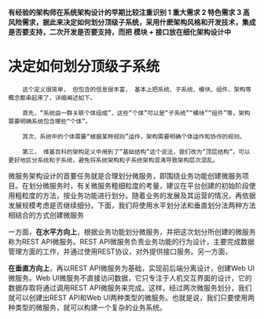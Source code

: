 **有经验的架构师在系统架构设计的早期比较注重识别 1 重大需求 2 特色需求 3 高风险需求，据此来决定如何划分顶级子系统，采用什麽架构风格和开发技术，集成是否要支持，二次开发是否要支持，而把 模块  +  接口放在细化架构设计中**

# 决定如何划分顶级子系统

        这个定义很简单， 但包含的信息很丰富， 基本上把系统、子系统、模块、组件、架构等概念都串起来了，详细阐述如下。

        首先，“系统由一群关联个体组成”，这些“个体”可以是“子系统”“模块”“组件”等，架构需要明确系统包含哪些“个体”。

        其次，系统中的个体需要“根据某种规则”运作，架构需要明确个体运作和协作的规则。

        第三， 维基百科的架构定义中用到了“基础结构”这个说法，我们改为“顶层结构”，可以更好地区分系统和子系统，避免将系统架构和子系统架构混淆导致架构层次混乱。

微服务架构设计的首要任务就是合理划分微服务，即围绕业务功能创建微服务项目。在划分微服务时，有关微服务粗细粒度的考量，建议在平台创建的初始阶段使用粗粒度的方法，按业务功能进行划分。随着业务的发展及其运营的情况，再依据发展规模考虑是否继续细分。下面，我们将使用水平划分法和垂直划分法两种方法相结合的方式创建微服务

一方面，**在水平方向上**，根据业务功能划分微服务，并把这次划分所创建的微服务称为REST API微服务。REST API微服务负责业务功能的行为设计，主要完成数据管理方面的工作，并通过使用REST协议，对外提供接口服务。另一方面，

**在垂直方向上**，再以REST API微服务为基础，实现前后端分离设计，创建Web UI微服务。Web UI微服务不直接访问数据，它只专注于人机交互界面的设计，它的数据存取将通过调用REST API微服务来完成。这样，经过两次微服务划分，我们就可以创建出REST API和Web UI两种类型的微服务。也就是说，我们只要使用两种类型的微服务，就可以构建一个复杂的业务系统。
